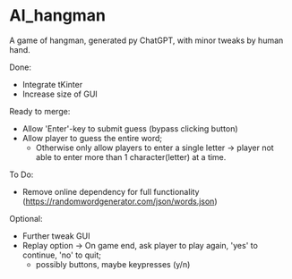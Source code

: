 # AI_hangman
A game of hangman, generated py ChatGPT, with minor tweaks by human hand.

Done:
  + Integrate tKinter
  + Increase size of GUI

Ready to merge:
  + Allow 'Enter'-key to submit guess (bypass clicking button)
  + Allow player to guess the entire word;
      - Otherwise only allow players to enter a single letter -> player not able to enter more than 1 character(letter) at a time.

To Do:
  + Remove online dependency for full functionality (https://randomwordgenerator.com/json/words.json)

Optional:
  - Further tweak GUI
  - Replay option -> On game end, ask player to play again, 'yes' to continue, 'no' to quit;
      + possibly buttons, maybe keypresses (y/n)
